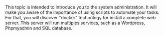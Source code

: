 This topic is intended to introduce you to the system administration. It will make you
aware of the importance of using scripts to automate your tasks. For that, you will
discover "docker" technology for install a complete web server. This server will run
multiples services, such as a Wordpress, Phpmyadmin and SQL database.
